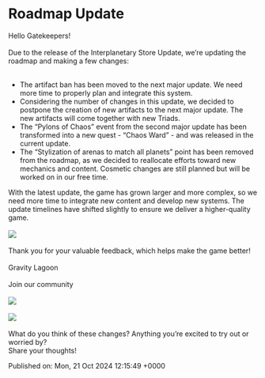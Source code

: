 # Roadmap Update

Hello Gatekeepers!<br /><br />Due to the release of the Interplanetary Store Update, we’re updating the roadmap and making a few changes:<br /><br /><ul class="bb_ul"><li> The artifact ban has been moved to the next major update. We need more time to properly plan and integrate this system.<br /></li><li> Considering the number of changes in this update, we decided to postpone the creation of new artifacts to the next major update. The new artifacts will come together with new Triads.<br /></li><li> The “Pylons of Chaos” event from the second major update has been transformed into a new quest - “Chaos Ward” - and was released in the current update.<br /></li><li> The “Stylization of arenas to match all planets” point has been removed from the roadmap, as we decided to reallocate efforts toward new mechanics and content. Cosmetic changes are still planned but will be worked on in our free time.</li></ul> With the latest update, the game has grown larger and more complex, so we need more time to integrate new content and develop new systems. The update timelines have shifted slightly to ensure we deliver a higher-quality game.<br /><br /><img src="https://clan.fastly.steamstatic.com/images/42755050/53a13490afb069dec16ecd3e504fa15a7908a49c.png" /><br /><br />Thank you for your valuable feedback, which helps make the game better!<br /><br />Gravity Lagoon<br /><br />Join our community<br /><br /><a class="bb_link" href="https://steamcommunity.com/linkfilter/?u=https%3A%2F%2Fdiscord.gg%2FHkrp6AUa5S" rel=" noopener" target="_blank"><img src="https://clan.fastly.steamstatic.com/images/42755050/d0a560fa78423e2e3e18c3294e8b4553dac70eb9.png" /></a><br /><br /><a class="bb_link" href="https://steamcommunity.com/linkfilter/?u=https%3A%2F%2Fforms.gle%2FfcaySk59EmeZbfEq5" rel=" noopener" target="_blank"><img src="https://clan.fastly.steamstatic.com/images/42755050/bb2a549e5461d8d4ac4351f70461fbcc09c1b5f4.png" /></a><br /><br />What do you think of these changes? Anything you’re excited to try out or worried by?<br />Share your thoughts!

Published on: Mon, 21 Oct 2024 12:15:49 +0000